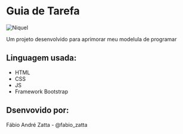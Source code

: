 # Guia de Tarefa


![Niquel](https://i.imgur.com/anq6VWH.png)


Um projeto desenvolvido para aprimorar meu modelula de programar

## Linguagem usada:

 - HTML
 - CSS
 - JS
 - Framework Bootstrap
 
## Dsenvovido por:

Fábio André Zatta - @fabio_zatta


